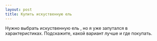 ```yaml
---
layout: post 
title: Купить искуственную ель 
--- 
```

Нужно выбрать искуственную ель , но я уже запутался в характеристиках. Подскажите, какой вариант лучше и где покупать.
